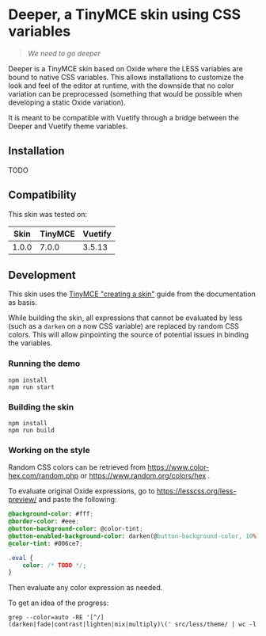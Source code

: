 # Deeper, a TinyMCE skin using CSS variables

>_We need to go deeper_

Deeper is a TinyMCE skin based on Oxide where the LESS variables are bound to native CSS variables. This allows installations to customize the look and feel of the editor at runtime, with the downside that no color variation can be preprocessed (something that would be possible when developing a static Oxide variation).

It is meant to be compatible with Vuetify through a bridge between the Deeper and Vuetify theme variables.

## Installation

TODO

## Compatibility

This skin was tested on:

| Skin  | TinyMCE | Vuetify |
|-------|---------|---------|
| 1.0.0 | 7.0.0   | 3.5.13  |

## Development

This skin uses the [TinyMCE "creating a skin"](https://www.tiny.cloud/docs/tinymce/7/creating-a-skin/) guide from the documentation as basis.

While building the skin, all expressions that cannot be evaluated by less (such as a `darken` on a now CSS variable) are replaced by random CSS colors. This will allow pinpointing the source of potential issues in binding the variables.

### Running the demo

```shell
npm install
npm run start
```

### Building the skin

```shell
npm install
npm run build
```

### Working on the style

Random CSS colors can be retrieved from https://www.color-hex.com/random.php or https://www.random.org/colors/hex .

To evaluate original Oxide expressions, go to https://lesscss.org/less-preview/ and paste the following:
```css
@background-color: #fff;
@border-color: #eee;
@button-background-color: @color-tint;
@button-enabled-background-color: darken(@button-background-color, 10%);
@color-tint: #006ce7;

.eval {
	color: /* TODO */;
}
````

Then evaluate any color expression as needed.

To get an idea of the progress:
```shell
grep --color=auto -RE '[^/](darken|fade|contrast|lighten|mix|multiply)\(' src/less/theme/ | wc -l
```
